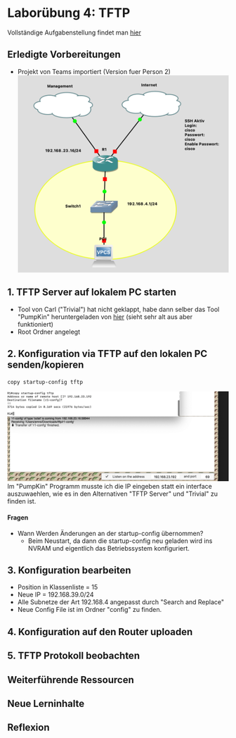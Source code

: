 # Laborübung 4: TFTP

Vollständige Aufgabenstellung findet man [hier](https://gitlab.com/alptbz/m123/-/blob/main/07_Datei%C3%BCbertragung/01_TFTP.md)

## Erledigte Vorbereitungen
 - Projekt von Teams importiert (Version fuer Person 2)
  ![Netzwerk Bild GNS3](images/netzwerk.png)
  
## 1. TFTP Server auf lokalem PC starten
 - Tool von Carl ("Trivial") hat nicht geklappt, habe dann selber das Tool "PumpKin" heruntergeladen von [hier](https://kin.klever.net/pumpkin/binaries/) (sieht sehr alt aus aber funktioniert)
 - Root Ordner angelegt
## 2. Konfiguration via TFTP auf den lokalen PC senden/kopieren
  ```
  copy startup-config tftp
  ```
  ![TFTP Transfer](images/tftp-transfer.png)
  Im "PumpKin" Programm musste ich die IP eingeben statt ein interface auszuwaehlen, wie es in den Alternativen "TFTP Server" und "Trivial" zu finden ist.
#### Fragen
- Wann Werden Änderungen an der startup-config übernommen?
  - Beim Neustart, da dann die startup-config neu geladen wird ins NVRAM und eigentlich das Betriebssystem konfiguriert.

## 3. Konfiguration bearbeiten
  - Position in Klassenliste = 15
  - Neue IP = 192.168.39.0/24 
  - Alle Subnetze der Art 192.168.4 angepasst durch "Search and Replace"
  - Neue Config File ist im Ordner "config" zu finden.

## 4. Konfiguration auf den Router uploaden
## 5. TFTP Protokoll beobachten
## Weiterführende Ressourcen 

## Neue Lerninhalte


## Reflexion
